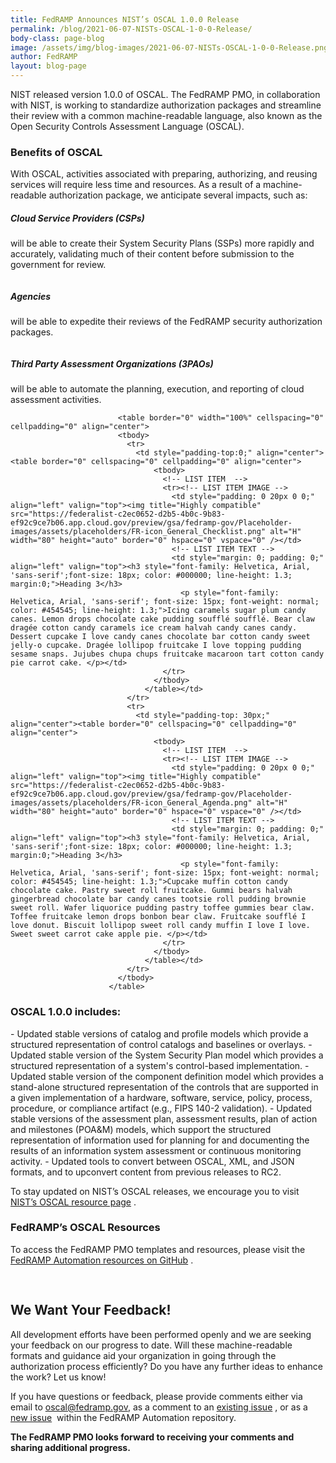 ```yaml
---
title: FedRAMP Announces NIST’s OSCAL 1.0.0 Release
permalink: /blog/2021-06-07-NISTs-OSCAL-1-0-0-Release/
body-class: page-blog
image: /assets/img/blog-images/2021-06-07-NISTs-OSCAL-1-0-0-Release.png
author: FedRAMP
layout: blog-page
---
```

NIST released version 1.0.0 of OSCAL. The FedRAMP PMO, in collaboration with NIST, is working to standardize authorization packages and streamline their review with a common machine-readable language, also known as the Open Security Controls Assessment Language (OSCAL).

<H3>Benefits of OSCAL</h3>
With OSCAL, activities associated with preparing, authorizing, and reusing services will require less time and resources. As a result of a machine-readable authorization package, we anticipate several impacts, such as:



<section class="fedramp-page-container" style="padding:0">
	<div class="grid-container" style="padding:0">
		<div class="partners-container grid-row">
			<div class="desktop:grid-col-4 padding-2">
				<img class="home-partners-icon" src="{{site.baseurl}}/assets/img/partners-cloud.svg" alt="">
							<h5>Cloud Service Providers (CSPs)</h5>
							<p class="margin-bottom-4">will be able to create their System Security Plans (SSPs) more rapidly and accurately, validating much of their content before submission to the government for review.</p>
			</div>
			<div class="desktop:grid-col-4 padding-2">
										<img class="home-partners-icon" src="{{site.baseurl}}/assets/img/partners-agencies.svg" alt="">
														<h5>Agencies</h5>
<p class="margin-bottom-4">will be able to expedite their reviews of the FedRAMP security authorization packages.</p>
					</div>
			<div class="desktop:grid-col-4 padding-2">
										<img style="margin: auto" class="home-partners-icon" src="{{site.baseurl}}/assets/img/partners-assessors.svg" alt="">
																									<h5>Third Party Assessment Organizations (3PAOs)</h5>
<p class="margin-bottom-4">will be able to automate the planning, execution, and reporting of cloud assessment activities.</p>
	</div>
		</div>
	</div>	
</section>




							
							
							<table border="0" width="100%" cellspacing="0" cellpadding="0" align="center">
                            <tbody>
                              <tr>
                                <td style="padding-top:0;" align="center"><table border="0" cellspacing="0" cellpadding="0" align="center">
                                    <tbody>
                                      <!-- LIST ITEM  -->
                                      <tr><!-- LIST ITEM IMAGE -->
                                        <td style="padding: 0 20px 0 0;" align="left" valign="top"><img title="Highly compatible" src="https://federalist-c2ec0652-d2b5-4b0c-9b83-ef92c9ce7b06.app.cloud.gov/preview/gsa/fedramp-gov/Placeholder-images/assets/placeholders/FR-icon_General_Checklist.png" alt="H" width="80" height="auto" border="0" hspace="0" vspace="0" /></td>
                                        <!-- LIST ITEM TEXT -->
                                        <td style="margin: 0; padding: 0;" align="left" valign="top"><h3 style="font-family: Helvetica, Arial, 'sans-serif';font-size: 18px; color: #000000; line-height: 1.3; margin:0;">Heading 3</h3>
                                          <p style="font-family: Helvetica, Arial, 'sans-serif'; font-size: 15px; font-weight: normal; color: #454545; line-height: 1.3;">Icing caramels sugar plum candy canes. Lemon drops chocolate cake pudding soufflé soufflé. Bear claw dragée cotton candy caramels ice cream halvah candy canes candy. Dessert cupcake I love candy canes chocolate bar cotton candy sweet jelly-o cupcake. Dragée lollipop fruitcake I love topping pudding sesame snaps. Jujubes chupa chups fruitcake macaroon tart cotton candy pie carrot cake. </p></td>
                                      </tr>
                                    </tbody>
                                  </table></td>
                              </tr>
                              <tr>
                                <td style="padding-top: 30px;" align="center"><table border="0" cellspacing="0" cellpadding="0" align="center">
                                    <tbody>
                                      <!-- LIST ITEM  -->
                                      <tr><!-- LIST ITEM IMAGE -->
                                        <td style="padding: 0 20px 0 0;" align="left" valign="top"><img title="Highly compatible" src="https://federalist-c2ec0652-d2b5-4b0c-9b83-ef92c9ce7b06.app.cloud.gov/preview/gsa/fedramp-gov/Placeholder-images/assets/placeholders/FR-icon_General_Agenda.png" alt="H" width="80" height="auto" border="0" hspace="0" vspace="0" /></td>
                                        <!-- LIST ITEM TEXT -->
                                        <td style="margin: 0; padding: 0;" align="left" valign="top"><h3 style="font-family: Helvetica, Arial, 'sans-serif';font-size: 18px; color: #000000; line-height: 1.3; margin:0;">Heading 3</h3>
                                          <p style="font-family: Helvetica, Arial, 'sans-serif'; font-size: 15px; font-weight: normal; color: #454545; line-height: 1.3;">Cupcake muffin cotton candy chocolate cake. Pastry sweet roll fruitcake. Gummi bears halvah gingerbread chocolate bar candy canes tootsie roll pudding brownie sweet roll. Wafer liquorice pudding pastry toffee gummies bear claw. Toffee fruitcake lemon drops bonbon bear claw. Fruitcake soufflé I love donut. Biscuit lollipop sweet roll candy muffin I love I love. Sweet sweet carrot cake apple pie. </p></td>
                                      </tr>
                                    </tbody>
                                  </table></td>
                              </tr>
                            </tbody>
                          </table>


<H3>OSCAL 1.0.0 includes:</h3>
- Updated stable versions of catalog and profile models which provide a structured representation of control catalogs and baselines or overlays.
- Updated stable version of the System Security Plan model which provides a structured representation of a system's control-based implementation.
- Updated stable version of the component definition model which provides a stand-alone structured representation of the controls that are supported in a given implementation of a hardware, software, service, policy, process, procedure, or compliance artifact (e.g., FIPS 140-2 validation).
- Updated stable versions of the assessment plan, assessment results, plan of action and milestones (POA&M) models, which support the structured representation of information used for planning for and documenting the results of an information system assessment or continuous monitoring activity.
- Updated tools to convert between OSCAL, XML, and JSON formats, and to upconvert content from previous releases to RC2.

To stay updated on NIST’s OSCAL releases, we encourage you to visit <a href="https://github.com/usnistgov/OSCAL/releases" target="_blank">NIST’s OSCAL resource page</a>&nbsp;<i class="fas fa-external-link-alt fa-sm"></i>.



<H3>FedRAMP’s OSCAL Resources</h3> 
To access the FedRAMP PMO templates and resources, please visit the <a href="https://github.com/GSA/fedramp-automation" target="_blank">FedRAMP Automation resources on GitHub</a> <i class="fas fa-external-link-alt fa-sm"></i>.

<h2 style="padding-top:30px">We Want Your Feedback!</h2> 
All development efforts have been performed openly and we are seeking your feedback on our progress to date. Will these machine-readable formats and guidance aid your organization in going through the authorization process efficiently? Do you have any further ideas to enhance the work? Let us know!

If you have questions or feedback, please provide comments either via email to <a href="mailto:oscal@fedramp.gov">oscal@fedramp.gov</a>, as a comment to an 
<a href="https://github.com/GSA/fedramp-automation/issues" target="_blank">existing issue</a>&nbsp;<i class="fas fa-external-link-alt fa-sm"></i>, or as a <a href="https://github.com/GSA/fedramp-automation/issues" target="_blank">new issue</a>&nbsp;<i class="fas fa-external-link-alt fa-sm"></i> within the FedRAMP Automation repository.

<strong>The FedRAMP PMO looks forward to receiving your comments and sharing additional progress.</strong>

